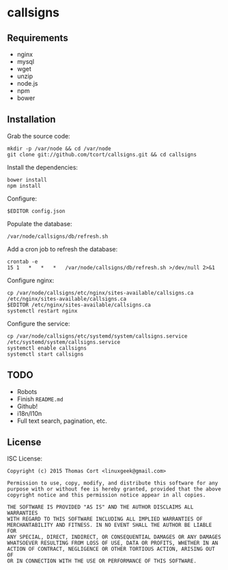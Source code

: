 # callsigns

## Requirements

* nginx
* mysql
* wget
* unzip
* node.js
* npm
* bower

## Installation

Grab the source code:

    mkdir -p /var/node && cd /var/node
    git clone git://github.com/tcort/callsigns.git && cd callsigns

Install the dependencies:

    bower install
    npm install

Configure:

    $EDITOR config.json

Populate the database:

    /var/node/callsigns/db/refresh.sh

Add a cron job to refresh the database:

    crontab -e
    15 1   *   *   *   /var/node/callsigns/db/refresh.sh >/dev/null 2>&1

Configure nginx:

    cp /var/node/callsigns/etc/nginx/sites-available/callsigns.ca /etc/nginx/sites-available/callsigns.ca
    $EDITOR /etc/nginx/sites-available/callsigns.ca
    systemctl restart nginx

Configure the service:

    cp /var/node/callsigns/etc/systemd/system/callsigns.service /etc/systemd/system/callsigns.service
    systemctl enable callsigns
    systemctl start callsigns


## TODO

* Robots
* Finish `README.md`
* Github!
* i18n/l10n
* Full text search, pagination, etc.

## License

ISC License:

```
Copyright (c) 2015 Thomas Cort <linuxgeek@gmail.com>

Permission to use, copy, modify, and distribute this software for any
purpose with or without fee is hereby granted, provided that the above
copyright notice and this permission notice appear in all copies.

THE SOFTWARE IS PROVIDED "AS IS" AND THE AUTHOR DISCLAIMS ALL WARRANTIES
WITH REGARD TO THIS SOFTWARE INCLUDING ALL IMPLIED WARRANTIES OF
MERCHANTABILITY AND FITNESS. IN NO EVENT SHALL THE AUTHOR BE LIABLE FOR
ANY SPECIAL, DIRECT, INDIRECT, OR CONSEQUENTIAL DAMAGES OR ANY DAMAGES
WHATSOEVER RESULTING FROM LOSS OF USE, DATA OR PROFITS, WHETHER IN AN
ACTION OF CONTRACT, NEGLIGENCE OR OTHER TORTIOUS ACTION, ARISING OUT OF
OR IN CONNECTION WITH THE USE OR PERFORMANCE OF THIS SOFTWARE.
```
